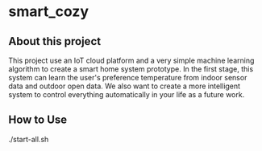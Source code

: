 # smart_cozy
## About this project
This project use an IoT cloud platform and a very simple machine learning algorithm to create a smart home system prototype.
In the first stage, this system can learn the user's preference temperature from indoor sensor data and outdoor open data.
We also want to create a more intelligent system to control everything automatically in your life as a future work.

## How to Use
./start-all.sh
